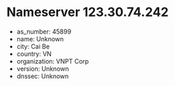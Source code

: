 # Nameserver 123.30.74.242

* as_number: 45899
* name: Unknown
* city: Cai Be
* country: VN
* organization: VNPT Corp
* version: Unknown
* dnssec: Unknown
